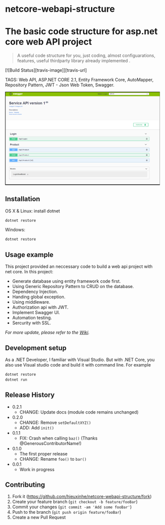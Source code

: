 # netcore-webapi-structure

# The basic code structure for asp.net core web API project
> A useful code structure for you, just coding, almost configuarations, features, useful thirdparty library already implemented .

[![Build Status][travis-image]][travis-url]

TAGS: Web API, ASP.NET CORE 2.1, Entity Framework Core, AutoMapper, Repository Pattern, JWT - Json Web Token, Swagger.

![](Untitled.png)

## Installation

OS X & Linux: install dotnet

```sh
dotnet restore
```

Windows:

```sh
dotnet restore
```

## Usage example

This project provided an neccessary code to build a web api project with net core.
In this project:
* Generate database using entity framework code first.
* Using Generic Repository Pattern to CRUD on the database.
* Dependency Injection.
* Handing global exception.
* Using middleware.
* Authorization api with JWT.
* Implement Swagger UI.
* Automation testing.
* Sercurity with SSL.


_For more update, please refer to the [Wiki][wiki]._

## Development setup

As a .NET Developer, I familiar with Visual Studio. But with .NET Core, you also use Visual studio code and build it with command line. For example

```sh
dotnet restore
dotnet run
```

## Release History

* 0.2.1
    * CHANGE: Update docs (module code remains unchanged)
* 0.2.0
    * CHANGE: Remove `setDefaultXYZ()`
    * ADD: Add `init()`
* 0.1.1
    * FIX: Crash when calling `baz()` (Thanks @GenerousContributorName!)
* 0.1.0
    * The first proper release
    * CHANGE: Rename `foo()` to `bar()`
* 0.0.1
    * Work in progress
 
## Contributing

1. Fork it (<https://github.com/hieuxinhe/netcore-webapi-structure/fork>)
2. Create your feature branch (`git checkout -b feature/fooBar`)
3. Commit your changes (`git commit -am 'Add some fooBar'`)
4. Push to the branch (`git push origin feature/fooBar`)
5. Create a new Pull Request

[wiki]: https://github.com/yourname/yourproject/wiki

